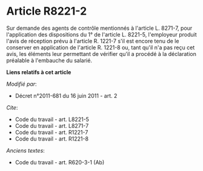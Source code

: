 # Article R8221-2

Sur demande des agents de contrôle mentionnés à l'article L. 8271-7, pour l'application des dispositions du 1° de l'article
L. 8221-5, l'employeur produit l'avis de réception prévu à l'article R. 1221-7 s'il est encore tenu de le conserver en
application de l'article R. 1221-8 ou, tant qu'il n'a pas reçu cet avis, les éléments leur permettant de vérifier qu'il a
procédé à la déclaration préalable à l'embauche du salarié.

**Liens relatifs à cet article**

_Modifié par_:

  - Décret n°2011-681 du 16 juin 2011 - art. 2

_Cite_:

  - Code du travail - art. L8221-5
  - Code du travail - art. L8271-7
  - Code du travail - art. R1221-7
  - Code du travail - art. R1221-8

_Anciens textes_:

  - Code du travail - art. R620-3-1 (Ab)
